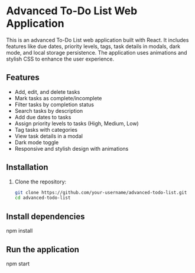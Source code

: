 # Advanced To-Do List Web Application

This is an advanced To-Do List web application built with React. It includes features like due dates, priority levels, tags, task details in modals, dark mode, and local storage persistence. The application uses animations and stylish CSS to enhance the user experience.

## Features

- Add, edit, and delete tasks
- Mark tasks as complete/incomplete
- Filter tasks by completion status
- Search tasks by description
- Add due dates to tasks
- Assign priority levels to tasks (High, Medium, Low)
- Tag tasks with categories
- View task details in a modal
- Dark mode toggle
- Responsive and stylish design with animations


## Installation

1. Clone the repository:

   ```bash
   git clone https://github.com/your-username/advanced-todo-list.git
   cd advanced-todo-list

## Install dependencies  

npm install

## Run the application 

npm start
